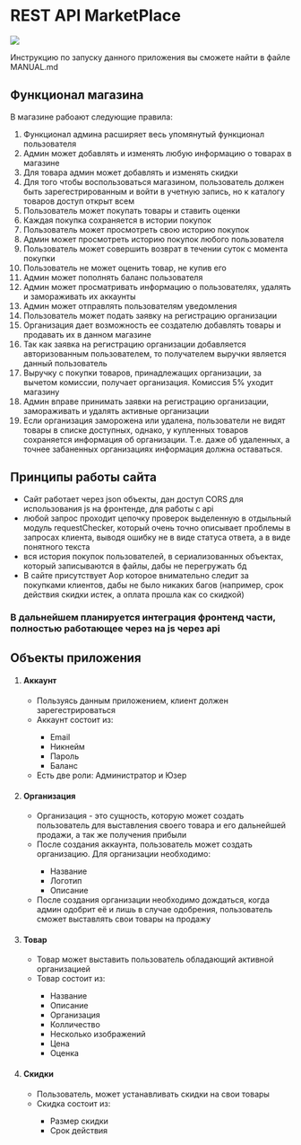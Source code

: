 <h1>REST API MarketPlace</h1> <img src="https://github.com/Musa-0/SpringBootMarket/assets/87027172/7668e484-bae9-4636-ba98-c004ad79a8d3">

<p>Инструкцию по запуску данного приложения вы сможете найти в файле MANUAL.md</p>

<h2>Функционал магазина</h2>
В магазине рабоают следующие правила:
<ol>
    <li>Функционал админа расширяет весь упомянутый функционал пользователя</li>
    <li>Админ может добавлять и изменять любую информацию о товарах в магазине</li>
    <li>Для товара админ может добавлять и изменять скидки</li>
    <li>Для того чтобы воспользоваться магазином, пользователь должен быть зарегестрированным и войти в учетную запись, но к каталогу товаров доступ открыт всем</li>
    <li>Пользователь может покупать товары и ставить оценки</li>
    <li>Каждая покупка сохраняется в истории покупок</li>
    <li>Пользователь может просмотреть свою историю покупок</li>
    <li>Админ может просмотреть историю покупок любого пользователя</li>
    <li>Пользователь может совершить возврат в течении суток с момента покупки</li>
    <li>Пользователь не может оценить товар, не купив его</li>
    <li>Админ может пополнять баланс пользователя</li>
    <li>Админ может просматривать информацию о пользователях, удалять и замораживать их аккаунты</li>
    <li>Админ может отправлять пользователям уведомления</li>
    <li>Пользователь может подать заявку на регистрацию организации</li>
    <li>Организация дает возможность ее создателю добавлять товары и продавать их в данном магазине</li>
    <li>Так как заявка на регистрацию организации добавляется авторизованным пользователем, то получателем выручки является данный пользователь</li>
    <li>Выручку с покупки товаров, принадлежащих организации, за вычетом комиссии, получает организация. Комиссия 5% уходит магазину</li>
    <li>Админ вправе принимать заявки на регистрацию организации, замораживать и удалять активные организации</li>
    <li>Если организация заморожена или удалена, пользователи не видят товары в списке доступных, однако, у купленных товаров сохраняется информация об организации. Т.е. даже об удаленных, а точнее забаненных организациях информация должна оставаться.</li>
</ol>

<h2>Принципы работы сайта</h2>
<ul>
    <li>Сайт работает через json объекты, дан доступ CORS для использования js на фронтенде, для работы с api</li>
    <li>любой запрос проходит цепочку проверок выделенную в отдыльный модуль requestChecker, который очень точно описывает проблемы в запросах клиента, выводя ошибку не в виде статуса ответа, а в виде понятного текста</li>
    <li>вся история покупок пользователей, в сериализованных объектах, который записываются в файлы, дабы не перегружать бд</li>
    <li>В сайте присутствует Aop которое внимательно следит за покупками клиентов, дабы не было никаких багов (например, срок действия скидки истек, а оплата прошла как со скидкой)</li>
</ul>
<h3>В дальнейшем планируется интеграция фронтенд части, полностью работающее через на js через api</h3>

<h2>Объекты приложения</h2>
<ol>
    <li><h4>Аккаунт</h4></li>
        <ul>
            <li>Пользуясь данным приложением, клиент должен зарегестрироваться</li> 
            <li>Аккаунт состоит из:</li>
                <ul>
                    <li>Email</li>
                    <li>Никнейм</li>
                    <li>Пароль</li>
                    <li>Баланс</li>
                </ul>
            <li>Есть две роли: Администратор и Юзер</li>
        </ul>
    <li><h4>Организация</h4></li>
            <ul>
                <li>Организация - это сущность, которую может создать пользователь для выставления своего товара и его дальнейшей продажи, а так же получения прибыли</li>
                <li>После создания аккаунта, пользователь может создать организацию. Для организации необходимо:</li>
                    <ul>
                        <li>Название</li>
                        <li>Логотип</li>
                        <li>Описание</li>
                    </ul>
                <li>После создания организации необходимо дождаться, когда админ одобрит её и лишь в случае одобрения, пользователь сможет выставлять свои товары на продажу</li>
            </ul>
    <li><h4>Товар</h4></li>
        <ul>
            <li>Товар может выставить пользователь обладающий активной организацией</li>
            <li>Товар состоит из:</li>
                <ul>
                    <li>Название</li>
                    <li>Описание</li>
                    <li>Организация</li>
                    <li>Колличество</li>
                    <li>Несколько изображений</li>
                    <li>Цена</li>
                    <li>Оценка</li>
                </ul>
        </ul>
    <li><h4>Скидки</h4></li>
        <ul>
            <li>Пользователь, может устанавливать скидки на свои товары</li>
            <li>Скидка состоит из:</li>
                <ul>
                    <li>Размер скидки</li>
                    <li>Срок действия</li>
                </ul>
        </ul>
</ol>
